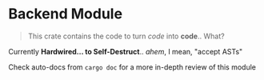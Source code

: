 # Backend Module

> This crate contains the code to turn *code* into **code**.. What?

Currently **Hardwired... to Self-Destruct**.. *ahem*, I mean, "accept ASTs"

Check auto-docs from `cargo doc` for a more in-depth review of this module
